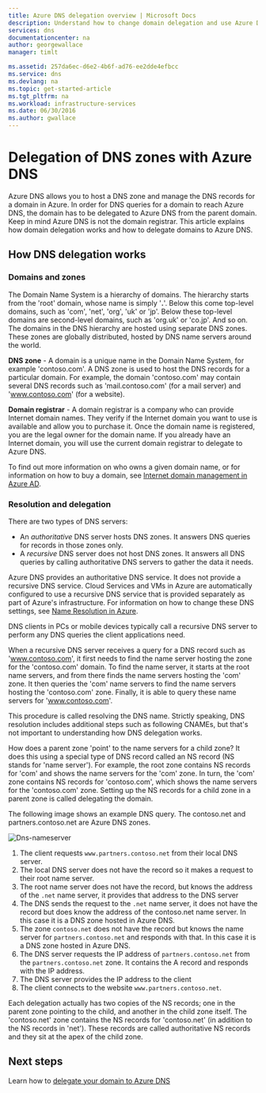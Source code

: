 ```yaml
---
title: Azure DNS delegation overview | Microsoft Docs
description: Understand how to change domain delegation and use Azure DNS name servers to provide domain hosting.
services: dns
documentationcenter: na
author: georgewallace
manager: timlt

ms.assetid: 257da6ec-d6e2-4b6f-ad76-ee2dde4efbcc
ms.service: dns
ms.devlang: na
ms.topic: get-started-article
ms.tgt_pltfrm: na
ms.workload: infrastructure-services
ms.date: 06/30/2016
ms.author: gwallace
---
```


# Delegation of DNS zones with Azure DNS

Azure DNS allows you to host a DNS zone and manage the DNS records for a domain in Azure. In order for DNS queries for a domain to reach Azure DNS, the domain has to be delegated to Azure DNS from the parent domain. Keep in mind Azure DNS is not the domain registrar. This article explains how domain delegation works and how to delegate domains to Azure DNS.

## How DNS delegation works

### Domains and zones

The Domain Name System is a hierarchy of domains. The hierarchy starts from the 'root' domain, whose name is simply '**.**'.  Below this come top-level domains, such as 'com', 'net', 'org', 'uk' or 'jp'.  Below these top-level domains are second-level domains, such as 'org.uk' or 'co.jp'.  And so on. The domains in the DNS hierarchy are hosted using separate DNS zones. These zones are globally distributed, hosted by DNS name servers around the world.

**DNS zone** - A domain is a unique name in the Domain Name System, for example 'contoso.com'. A DNS zone is used to host the DNS records for a particular domain. For example, the domain 'contoso.com' may contain several DNS records such as 'mail.contoso.com' (for a mail server) and 'www.contoso.com' (for a website).

**Domain registrar** - A domain registrar is a company who can provide Internet domain names. They verify if the Internet domain you want to use is available and allow you to purchase it. Once the domain name is registered, you are the legal owner for the domain name. If you already have an Internet domain, you will use the current domain registrar to delegate to Azure DNS.

To find out more information on who owns a given domain name, or for information on how to buy a domain, see [Internet domain management in Azure AD](https://msdn.microsoft.com/library/azure/hh969248.aspx).

### Resolution and delegation

There are two types of DNS servers:

* An *authoritative* DNS server hosts DNS zones. It answers DNS queries for records in those zones only.
* A *recursive* DNS server does not host DNS zones. It answers all DNS queries by calling authoritative DNS servers to gather the data it needs.

Azure DNS provides an authoritative DNS service.  It does not provide a recursive DNS service. Cloud Services and VMs in Azure are automatically configured to use a recursive DNS service that is provided separately as part of Azure's infrastructure. For information on how to change these DNS settings, see [Name Resolution in Azure](../virtual-network/virtual-networks-name-resolution-for-vms-and-role-instances.md#name-resolution-using-your-own-dns-server).

DNS clients in PCs or mobile devices typically call a recursive DNS server to perform any DNS queries the client applications need.

When a recursive DNS server receives a query for a DNS record such as 'www.contoso.com', it first needs to find the name server hosting the zone for the 'contoso.com' domain. To find the name server, it starts at the root name servers, and from there finds the name servers hosting the 'com' zone. It then queries the 'com' name servers to find the name servers hosting the 'contoso.com' zone.  Finally, it is able to query these name servers for 'www.contoso.com'.

This procedure is called resolving the DNS name. Strictly speaking, DNS resolution includes additional steps such as following CNAMEs, but that's not important to understanding how DNS delegation works.

How does a parent zone 'point' to the name servers for a child zone? It does this using a special type of DNS record called an NS record (NS stands for 'name server'). For example, the root zone contains NS records for 'com' and shows the name servers for the 'com' zone. In turn, the 'com' zone contains NS records for 'contoso.com', which shows the name servers for the 'contoso.com' zone. Setting up the NS records for a child zone in a parent zone is called delegating the domain.

The following image shows an example DNS query. The contoso.net and partners.contoso.net are Azure DNS zones.

![Dns-nameserver](./media/dns-domain-delegation/image1.png)

1. The client requests `www.partners.contoso.net` from their local DNS server.
1. The local DNS server does not have the record so it makes a request to their root name server.
1. The root name server does not have the record, but knows the address of the `.net` name server, it provides that address to the DNS server
1. The DNS sends the request to the `.net` name server, it does not have the record but does know the address of the contoso.net name server. In this case it is a DNS zone hosted in Azure DNS.
1. The zone `contoso.net` does not have the record but knows the name server for `partners.contoso.net` and responds with that. In this case it is a DNS zone hosted in Azure DNS.
1. The DNS server requests the IP address of `partners.contoso.net` from the `partners.contoso.net` zone. It contains the A record and responds with the IP address.
1. The DNS server provides the IP address to the client
1. The client connects to the website `www.partners.contoso.net`.

Each delegation actually has two copies of the NS records; one in the parent zone pointing to the child, and another in the child zone itself. The 'contoso.net' zone contains the NS records for 'contoso.net' (in addition to the NS records in 'net'). These records are called authoritative NS records and they sit at the apex of the child zone.

## Next steps

Learn how to [delegate your domain to Azure DNS](dns-delegate-domain-azure-dns.md)


